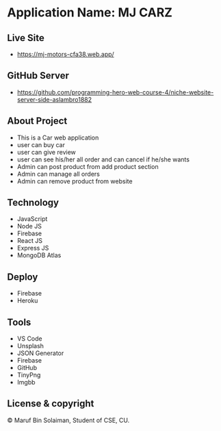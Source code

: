 # Application Name: MJ CARZ

## Live Site
* https://mj-motors-cfa38.web.app/

## GitHub Server
* https://github.com/programming-hero-web-course-4/niche-website-server-side-aslambro1882



## About Project
* This is a Car web application
* user can buy car
* user can give review
* user can see his/her all order and can cancel if he/she wants
* Admin can post product from add product section
* Admin can manage all orders
* Admin can remove product from website

## Technology
* JavaScript
* Node JS
* Firebase
* React JS
* Express JS
* MongoDB Atlas

## Deploy
* Firebase
* Heroku

## Tools
* VS Code
* Unsplash
* JSON Generator
* Firebase
* GitHub
* TinyPng
* Imgbb

## License & copyright
© Maruf Bin Solaiman, Student of CSE, CU.